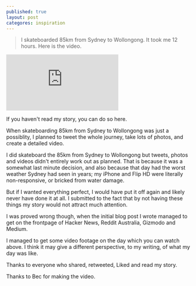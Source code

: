 ```yaml
---
published: true
layout: post
categores: inspiration
---
```


> I skateboarded 85km from Sydney to Wollongong. It took me 12 hours. Here is the video.

<div class="embed-container"><iframe src="https://www.youtube.com/embed/-PVlHmtAWyE" frameborder="0" allowfullscreen></iframe></div>

If you haven't read my story, you can do so here.

When skateboarding 85km from Sydney to Wollongong was just a possiblity, I planned to tweet the whole journey, take lots of photos, and create a detailed video.

I did skateboard the 85km from Sydney to Wollongong but tweets, photos and videos didn't entirely work out as planned. That is because it was a somewhat last minute decision, and also because that day had the worst weather Sydney had seen in years; my iPhone and Flip HD were literally non-responsive, or bricked from water damage.

But if I wanted everything perfect, I would have put it off again and likely never have done it at all. I submitted to the fact that by not having these things my story would not attract much attention.

I was proved wrong though, when the initial blog post I wrote managed to get on the frontpage of Hacker News, Reddit Australia, Gizmodo and Medium.

I managed to get some video footage on the day which you can watch above. I think it may give a different perspective, to my writing, of what my day was like.

Thanks to everyone who shared, retweeted, Liked and read my story.

 

Thanks to Bec for making the video.

